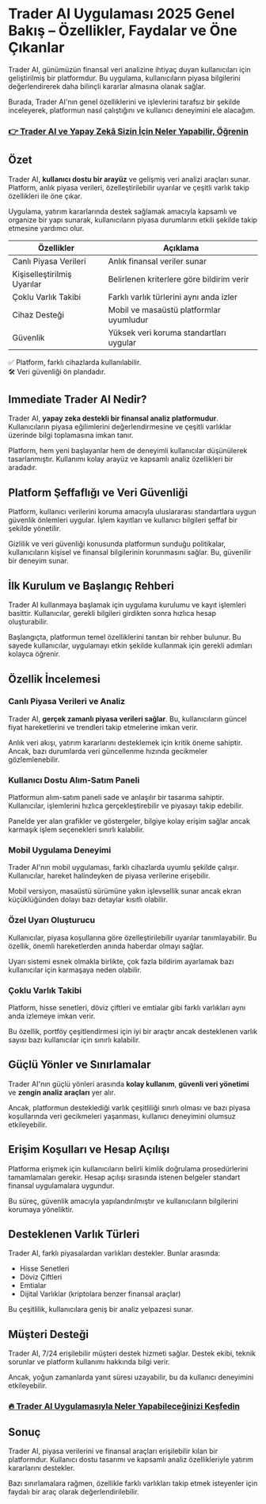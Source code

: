 # Trader AI Uygulaması 2025 Genel Bakış – Özellikler, Faydalar ve Öne Çıkanlar
 

Trader AI, günümüzün finansal veri analizine ihtiyaç duyan kullanıcıları için geliştirilmiş bir platformdur. Bu uygulama, kullanıcıların piyasa bilgilerini değerlendirerek daha bilinçli kararlar almasına olanak sağlar. 

Burada, Trader AI'nın genel özelliklerini ve işlevlerini tarafsız bir şekilde inceleyerek, platformun nasıl çalıştığını ve kullanıcı deneyimini ele alacağım.

### [👉  Trader AI ve Yapay Zekâ Sizin İçin Neler Yapabilir, Öğrenin](https://t.co/abTcrGtQA8)
## Özet

Trader AI, **kullanıcı dostu bir arayüz** ve gelişmiş veri analizi araçları sunar. Platform, anlık piyasa verileri, özelleştirilebilir uyarılar ve çeşitli varlık takip özellikleri ile öne çıkar. 

Uygulama, yatırım kararlarında destek sağlamak amacıyla kapsamlı ve organize bir yapı sunarak, kullanıcıların piyasa durumlarını etkili şekilde takip etmesine yardımcı olur.

| Özellikler                | Açıklama                                   |
|---------------------------|--------------------------------------------|
| Canlı Piyasa Verileri     | Anlık finansal veriler sunar                |
| Kişiselleştirilmiş Uyarılar | Belirlenen kriterlere göre bildirim verir |
| Çoklu Varlık Takibi       | Farklı varlık türlerini aynı anda izler     |
| Cihaz Desteği             | Mobil ve masaüstü platformlar uyumludur    |
| Güvenlik                  | Yüksek veri koruma standartları uygular    |

✅ Platform, farklı cihazlarda kullanılabilir.  
🛠️ Veri güvenliği ön plandadır.

## Immediate Trader AI Nedir?

Trader AI, **yapay zeka destekli bir finansal analiz platformudur**. Kullanıcıların piyasa eğilimlerini değerlendirmesine ve çeşitli varlıklar üzerinde bilgi toplamasına imkan tanır. 

Platform, hem yeni başlayanlar hem de deneyimli kullanıcılar düşünülerek tasarlanmıştır. Kullanımı kolay arayüz ve kapsamlı analiz özellikleri bir aradadır.

## Platform Şeffaflığı ve Veri Güvenliği

Platform, kullanıcı verilerini koruma amacıyla uluslararası standartlara uygun güvenlik önlemleri uygular. İşlem kayıtları ve kullanıcı bilgileri şeffaf bir şekilde yönetilir. 

Gizlilik ve veri güvenliği konusunda platformun sunduğu politikalar, kullanıcıların kişisel ve finansal bilgilerinin korunmasını sağlar. Bu, güvenilir bir deneyim sunar.

## İlk Kurulum ve Başlangıç Rehberi

Trader AI kullanmaya başlamak için uygulama kurulumu ve kayıt işlemleri basittir. Kullanıcılar, gerekli bilgileri girdikten sonra hızlıca hesap oluşturabilir. 

Başlangıçta, platformun temel özelliklerini tanıtan bir rehber bulunur. Bu sayede kullanıcılar, uygulamayı etkin şekilde kullanmak için gerekli adımları kolayca öğrenir.

## Özellik İncelemesi

### Canlı Piyasa Verileri ve Analiz

Trader AI, **gerçek zamanlı piyasa verileri sağlar**. Bu, kullanıcıların güncel fiyat hareketlerini ve trendleri takip etmelerine imkan verir. 

Anlık veri akışı, yatırım kararlarını desteklemek için kritik öneme sahiptir. Ancak, bazı durumlarda veri güncellenme hızında gecikmeler gözlemlenebilir.

### Kullanıcı Dostu Alım-Satım Paneli

Platformun alım-satım paneli sade ve anlaşılır bir tasarıma sahiptir. Kullanıcılar, işlemlerini hızlıca gerçekleştirebilir ve piyasayı takip edebilir. 

Panelde yer alan grafikler ve göstergeler, bilgiye kolay erişim sağlar ancak karmaşık işlem seçenekleri sınırlı kalabilir.

### Mobil Uygulama Deneyimi

Trader AI'nın mobil uygulaması, farklı cihazlarda uyumlu şekilde çalışır. Kullanıcılar, hareket halindeyken de piyasa verilerine erişebilir. 

Mobil versiyon, masaüstü sürümüne yakın işlevsellik sunar ancak ekran küçüklüğünden dolayı bazı detaylar kısıtlı olabilir.

### Özel Uyarı Oluşturucu

Kullanıcılar, piyasa koşullarına göre özelleştirilebilir uyarılar tanımlayabilir. Bu özellik, önemli hareketlerden anında haberdar olmayı sağlar. 

Uyarı sistemi esnek olmakla birlikte, çok fazla bildirim ayarlamak bazı kullanıcılar için karmaşaya neden olabilir.

### Çoklu Varlık Takibi

Platform, hisse senetleri, döviz çiftleri ve emtialar gibi farklı varlıkları aynı anda izlemeye imkan verir. 

Bu özellik, portföy çeşitlendirmesi için iyi bir araçtır ancak desteklenen varlık sayısı bazı kullanıcılar için sınırlı kalabilir.

## Güçlü Yönler ve Sınırlamalar

Trader AI'nın güçlü yönleri arasında **kolay kullanım**, **güvenli veri yönetimi** ve **zengin analiz araçları** yer alır. 

Ancak, platformun desteklediği varlık çeşitliliği sınırlı olması ve bazı piyasa koşullarında veri gecikmeleri yaşanması, kullanıcı deneyimini olumsuz etkileyebilir.

## Erişim Koşulları ve Hesap Açılışı

Platforma erişmek için kullanıcıların belirli kimlik doğrulama prosedürlerini tamamlamaları gerekir. Hesap açılışı sırasında istenen belgeler standart finansal uygulamalara uygundur. 

Bu süreç, güvenlik amacıyla yapılandırılmıştır ve kullanıcıların bilgilerini korumaya yöneliktir.

## Desteklenen Varlık Türleri

Trader AI, farklı piyasalardan varlıkları destekler. Bunlar arasında:

- Hisse Senetleri  
- Döviz Çiftleri  
- Emtialar  
- Dijital Varlıklar (kriptolara benzer finansal araçlar)  

Bu çeşitlilik, kullanıcılara geniş bir analiz yelpazesi sunar.

## Müşteri Desteği

Trader AI, 7/24 erişilebilir müşteri destek hizmeti sağlar. Destek ekibi, teknik sorunlar ve platform kullanımı hakkında bilgi verir. 

Ancak, yoğun zamanlarda yanıt süresi uzayabilir, bu da kullanıcı deneyimini etkileyebilir.

### [🔥 Trader AI Uygulamasıyla Neler Yapabileceğinizi Keşfedin](https://t.co/abTcrGtQA8)
## Sonuç

Trader AI, piyasa verilerini ve finansal araçları erişilebilir kılan bir platformdur. Kullanıcı dostu tasarımı ve kapsamlı analiz özellikleriyle yatırım kararlarını destekler. 

Bazı sınırlamalara rağmen, özellikle farklı varlıkları takip etmek isteyenler için faydalı bir araç olarak değerlendirilebilir.